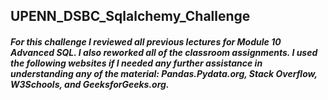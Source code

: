 ## UPENN_DSBC_Sqlalchemy_Challenge

##### For this challenge I reviewed all previous lectures for Module 10 Advanced SQL. I also reworked all of the classroom assignments. I used the following websites if I needed any further assistance in understanding any of the material: Pandas.Pydata.org, Stack Overflow, W3Schools, and GeeksforGeeks.org.